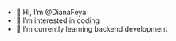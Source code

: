 - 👋 Hi, I’m @DianaFeya
- 👀 I’m interested in coding
- 🌱 I’m currently learning backend development


<!---
DianaFeya/DianaFeya is a ✨ special ✨ repository because its `README.md` (this file) appears on your GitHub profile.
You can click the Preview link to take a look at your changes.
--->

